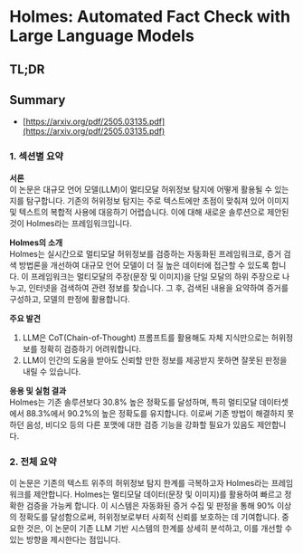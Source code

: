 # Holmes: Automated Fact Check with Large Language Models
## TL;DR
## Summary
- [https://arxiv.org/pdf/2505.03135.pdf](https://arxiv.org/pdf/2505.03135.pdf)

### 1. 섹션별 요약

**서론**  
이 논문은 대규모 언어 모델(LLM)이 멀티모달 허위정보 탐지에 어떻게 활용될 수 있는지를 탐구합니다. 기존의 허위정보 탐지는 주로 텍스트에만 초점이 맞춰져 있어 이미지 및 텍스트의 복합적 사용에 대응하기 어렵습니다. 이에 대해 새로운 솔루션으로 제안된 것이 Holmes라는 프레임워크입니다.

**Holmes의 소개**  
Holmes는 실시간으로 멀티모달 허위정보를 검증하는 자동화된 프레임워크로, 증거 검색 방법론을 개선하여 대규모 언어 모델이 더 질 높은 데이터에 접근할 수 있도록 합니다. 이 프레임워크는 멀티모달의 주장(문장 및 이미지)을 단일 모달의 하위 주장으로 나누고, 인터넷을 검색하여 관련 정보를 찾습니다. 그 후, 검색된 내용을 요약하여 증거를 구성하고, 모델의 판정에 활용합니다.

**주요 발견**  
1. LLM은 CoT(Chain-of-Thought) 프롬프트를 활용해도 자체 지식만으로는 허위정보를 정확히 검증하기 어려워합니다.
2. LLM이 인간의 도움을 받아도 신뢰할 만한 정보를 제공받지 못하면 잘못된 판정을 내릴 수 있습니다.

**응용 및 실험 결과**  
Holmes는 기존 솔루션보다 30.8% 높은 정확도를 달성하며, 특히 멀티모달 데이터셋에서 88.3%에서 90.2%의 높은 정확도를 유지합니다. 이로써 기존 방법이 해결하지 못하던 음성, 비디오 등의 다른 포맷에 대한 검증 기능을 강화할 필요가 있음도 제안합니다.

### 2. 전체 요약

이 논문은 기존의 텍스트 위주의 허위정보 탐지 한계를 극복하고자 Holmes라는 프레임워크를 제안합니다. Holmes는 멀티모달 데이터(문장 및 이미지)를 활용하여 빠르고 정확한 검증을 가능케 합니다. 이 시스템은 자동화된 증거 수집 및 판정을 통해 90% 이상의 정확도를 달성함으로써, 허위정보로부터 사회적 신뢰를 보호하는 데 기여합니다. 중요한 것은, 이 논문이 기존 LLM 기반 시스템의 한계를 상세히 분석하고, 이를 개선할 수 있는 방향을 제시한다는 점입니다.